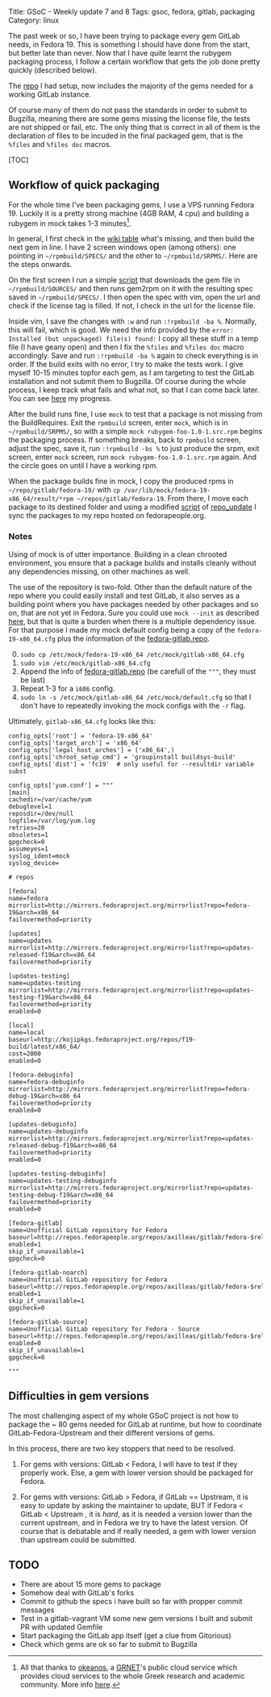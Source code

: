 Title: GSoC - Weekly update 7 and 8
Tags: gsoc, fedora, gitlab, packaging
Category: linux

The past week or so, I have been trying to package every gem GitLab needs, in Fedora 19.
This is something I should have done from the start, but better late than never.
Now that I have quite learnt the rubygem packaging process, I follow a certain
workflow that gets the job done pretty quickly (described below).

The [repo][] I had setup, now includes the majority of the gems needed for a working
GitLab instance.

Of course many of them do not pass the standards in order to submit to Bugzilla,
meaning there are some gems missing the license file, the tests are not shipped or
fail, etc. The only thing that is correct in all of them is the declaration of files
to be incuded in the final packaged gem, that is the `%files` and `%files doc` macros.

[TOC]

## Workflow of quick packaging

For the whole time I've been packaging gems, I use a VPS running Fedora 19. Luckily it is
a pretty strong machine (4GB RAM, 4 cpu) and building a rubygem in mock takes 1-3 minutes[^cloud].

In general, I first check in the [wiki table][] what's missing, and then build the next gem in line.
I have 2 screen windows open (among others): one pointing in `~/rpmbuild/SPECS/`
and the other to `~/rpmbuild/SRPMS/`. Here are the steps onwards.

On the first screen I run a simple [script][gemget] that downloads the gem file 
in `~/rpmbuild/SOURCES/` and then runs gem2rpm on it with the resulting spec 
saved in `~/rpmbuild/SPECS/`. I then open the spec with vim, open the url and 
check if the license tag is filled. If not, I check in the url for the license file. 

Inside vim, I save the changes with `:w` and run `:!rpmbuild -ba %`. Normally,
this will fail, which is good. We need the info provided by the `error: Installed (but unpackaged) file(s) found:`
I copy all these stuff in a temp file (I have geany open) and then I fix the
`%files` and `%files doc` macro accordingly. Save and run `:!rpmbuild -ba %`
again to check everything is in order. If the build exits with no error, I try
to make the tests work. I give myself 10-15 minutes topfor each gem, as I am
targeting to test the GitLab installation and not submit them to Bugzilla.
Of course during the whole process, I keep track what fails and what not, so
that I can come back later. You can see [here][builderrors] my progress.

After the build runs fine, I use `mock` to test that a package is not missing
from the BuildRequires. Exit the `rpmbuild` screen, enter `mock`, which is in
`~/rpmbuild/SRPMS/`, so with a simple `mock rubygem-foo-1.0-1.src.rpm` begins
the packaging process. If something breaks, back to `rpmbuild` screen, adjust
the spec, save it, run `:!rpmbuild -bs %` to just produce the srpm, exit screen,
enter `mock` screen, run `mock rubygem-foo-1.0-1.src.rpm` again. And the circle
goes on until I have a working rpm.

When the package builds fine in mock, I copy the produced rpms in `~/repo/gitlab/fedora-19/`
with `cp /var/lib/mock/fedora-19-x86_64/result/*rpm ~/repos/gitlab/fedora-19`.
From there, I move each package to its destined folder and using a modified [script][]
of [repo_update][] I sync the packages to my repo hosted on fedorapeople.org.

### Notes

Using of mock is of utter importance. Building in a clean chrooted environment,
you ensure that a package builds and installs cleanly without any dependencies missing,
on other machines as well.

The use of the repository is two-fold. Other than the default nature of the repo 
where you could easily install and test GitLab, it also serves as a building point 
where you have packages needed by other packages and so on, that are not yet in Fedora. 
Sure you could use `mock --init` as described [here][mock-init], but that is quite
a burden when there is a multiple dependency issue. For that purpose I made my 
mock default config being a copy of the `fedora-19-x86_64.cfg` plus the information of the
[fedora-gitlab.repo][]. 

0. `sudo cp /etc/mock/fedora-19-x86_64 /etc/mock/gitlab-x86_64.cfg`
1. `sudo vim /etc/mock/gitlab-x86_64.cfg`
2. Append the info of [fedora-gitlab.repo][] (be carefull of the `"""`, they must be last)
3. Repeat 1-3 for a `i686` config.
4. `sudo ln -s /etc/mock/gitlab-x86_64 /etc/mock/default.cfg` so that I don't have to
    repeatedly invoking the mock configs with the `-r` flag.

Ultimately, `gitlab-x86_64.cfg` looks like this:

    config_opts['root'] = 'fedora-19-x86_64'
    config_opts['target_arch'] = 'x86_64'
    config_opts['legal_host_arches'] = ('x86_64',)
    config_opts['chroot_setup_cmd'] = 'groupinstall buildsys-build'
    config_opts['dist'] = 'fc19'  # only useful for --resultdir variable subst

    config_opts['yum.conf'] = """
    [main]
    cachedir=/var/cache/yum
    debuglevel=1
    reposdir=/dev/null
    logfile=/var/log/yum.log
    retries=20
    obsoletes=1
    gpgcheck=0
    assumeyes=1
    syslog_ident=mock
    syslog_device=

    # repos

    [fedora]
    name=fedora
    mirrorlist=http://mirrors.fedoraproject.org/mirrorlist?repo=fedora-19&arch=x86_64
    failovermethod=priority

    [updates]
    name=updates
    mirrorlist=http://mirrors.fedoraproject.org/mirrorlist?repo=updates-released-f19&arch=x86_64
    failovermethod=priority

    [updates-testing]
    name=updates-testing
    mirrorlist=http://mirrors.fedoraproject.org/mirrorlist?repo=updates-testing-f19&arch=x86_64
    failovermethod=priority
    enabled=0

    [local]
    name=local
    baseurl=http://kojipkgs.fedoraproject.org/repos/f19-build/latest/x86_64/
    cost=2000
    enabled=0

    [fedora-debuginfo]
    name=fedora-debuginfo
    mirrorlist=http://mirrors.fedoraproject.org/mirrorlist?repo=fedora-debug-19&arch=x86_64
    failovermethod=priority
    enabled=0

    [updates-debuginfo]
    name=updates-debuginfo
    mirrorlist=http://mirrors.fedoraproject.org/mirrorlist?repo=updates-released-debug-f19&arch=x86_64
    failovermethod=priority
    enabled=0

    [updates-testing-debuginfo]
    name=updates-testing-debuginfo
    mirrorlist=http://mirrors.fedoraproject.org/mirrorlist?repo=updates-testing-debug-f19&arch=x86_64
    failovermethod=priority
    enabled=0

    [fedora-gitlab]
    name=Unofficial GitLab repository for Fedora
    baseurl=http://repos.fedorapeople.org/repos/axilleas/gitlab/fedora-$releasever/$basearch/
    enabled=1
    skip_if_unavailable=1
    gpgcheck=0

    [fedora-gitlab-noarch]
    name=Unofficial GitLab repository for Fedora
    baseurl=http://repos.fedorapeople.org/repos/axilleas/gitlab/fedora-$releasever/noarch/
    enabled=1
    skip_if_unavailable=1
    gpgcheck=0

    [fedora-gitlab-source]
    name=Unofficial GitLab repository for Fedora - Source
    baseurl=http://repos.fedorapeople.org/repos/axilleas/gitlab/fedora-$releasever/SRPMS
    enabled=0
    skip_if_unavailable=1
    gpgcheck=0

    """


## Difficulties in gem versions

The most challenging aspect of my whole GSoC project is not how to package the 
~ 80 gems needed for GitLab at runtime, but how to coordinate GitLab-Fedora-Upstream
and their different versions of gems.

In this process, there are two key stoppers that need to be resolved.

1. For gems with versions: GitLab < Fedora, I will have to test if they properly work.
    Else, a gem with lower version should be packaged for Fedora.

2. For gems with versions: GitLab > Fedora, if GitLab == Upstream, it is easy to update by asking the maintainer to update, 
    BUT if Fedora < GitLab < Upstream , it is *hard*, as it is needed a version lower than the
    current upstream, and in Fedora we try to have the latest version. Of course
    that is debatable and if really needed, a gem with lower version than upstream
    could be submitted.

## TODO

- There are about 15 more gems to package
- Somehow deal with GitLab's forks
- Commit to github the specs i have built so far with propper commit messages
- Test in a gitlab-vagrant VM some new gem versions I built and submit PR with updated Gemfile
- Start packaging the GitLab app itself (get a clue from Gitorious)
- Check which gems are ok so far to submit to Bugzilla



[^cloud]: All that thanks to [okeanos][], a [GRNET][]'s public cloud service which provides cloud services to the whole Greek research and academic community. More info [here][synnefo].

[repo]: http://repos.fedorapeople.org/repos/axilleas/gitlab/fedora-19/
[wiki table]: https://fedoraproject.org/wiki/User:Axilleas/GitLab#Packages
[synnefo]: http://www.synnefo.org/
[okeanos]: https://okeanos.grnet.gr/home/
[GRNET]: https://www.grnet.gr/en/
[builderrors]: https://github.com/axilleas/gsoc/blob/master/builderrors.log
[script]: https://github.com/axilleas/gsoc/blob/master/repo-update
[repo_update]: https://fedoraproject.org/wiki/Fedorapeople_Repos#Script_for_easy_repo_update
[mock-init]: https://fedoraproject.org/wiki/Using_Mock_to_test_package_builds#Building_packages_that_depend_on_packages_not_in_a_repository
[fedora-gitlab.repo]: http://repos.fedorapeople.org/repos/axilleas/gitlab/fedora-gitlab.repo
[gemget]: https://github.com/axilleas/gsoc/blob/master/gemget
